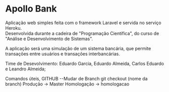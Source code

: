 # Apollo Bank  

Aplicação web simples feita com o framework Laravel e servida no serviço Heroku.  
Desenvolvida durante a cadeira de "Programação Científica", do curso de "Análise e Desenvolvimento de Sistemas".

A aplicação será uma simulação de um sistema bancária, que permite transações entre usuários e transações interbancárias.

Time de Desevolvimento: Eduardo Garcia, Eduardo Almeida, Carlos Eduardo e Leandro Almeida;


Comandos úteis, GITHUB
--Mudar de Branch
git checkout (nome da branch)
Produção -> Master
Homologação -> homologacao
